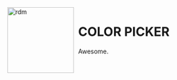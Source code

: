 <img width="150" height="150" align="left" style="float: left; margin: 0 10px 0 0;" alt="rdm" src="https://i.imgur.com/zDKseFi.gif">  

# COLOR PICKER
Awesome.
